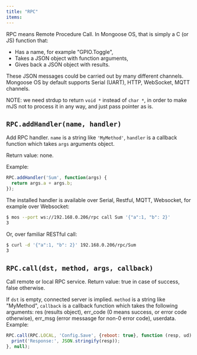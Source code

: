 ```yaml
---
title: "RPC"
items:
---
```


RPC means Remote Procedure Call. In Mongoose OS, that is simply a C
(or JS) function that:

- Has a name, for example "GPIO.Toggle",
- Takes a JSON object with function arguments,
- Gives back a JSON object with results.


These JSON messages could be carried out by many different channels.
Mongoose OS by default supports Serial (UART), HTTP, WebSocket, MQTT channels.



NOTE: we need strdup to return `void *` instead of `char *`, in order to
make mJS not to process it in any way, and just pass pointer as is.



## **`RPC.addHandler(name, handler)`**
Add RPC handler. `name` is a string like `'MyMethod'`, `handler`
is a callback function which takes `args` arguments object.

Return value: none.

Example:
```javascript
RPC.addHandler('Sum', function(args) {
  return args.a + args.b;
});
```
The installed handler is available over Serial, Restful, MQTT, Websocket,
for example over Websocket:
```bash
$ mos --port ws://192.168.0.206/rpc call Sum '{"a":1, "b": 2}'
3
```
Or, over familiar RESTful call:
```bash
$ curl -d '{"a":1, "b": 2}' 192.168.0.206/rpc/Sum
3
```



## **`RPC.call(dst, method, args, callback)`**
Call remote or local RPC service.
Return value: true in case of success, false otherwise.

If `dst` is empty, connected server is implied. `method` is a string
like "MyMethod", `callback` is a callback function which takes the following
arguments: res (results object), err_code (0 means success, or error code
otherwise), err_msg (error messasge for non-0 error code), userdata. Example:

```javascript
RPC.call(RPC.LOCAL, 'Config.Save', {reboot: true}, function (resp, ud) {
  print('Response:', JSON.stringify(resp));
}, null);


